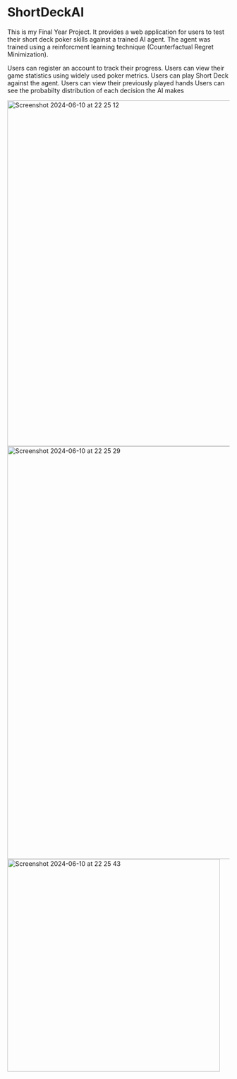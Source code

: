 # ShortDeckAI

This is my Final Year Project. It provides a web application for users to test their short deck poker skills against a trained AI agent.
The agent was trained using a reinforcment learning technique (Counterfactual Regret Minimization).

Users can register an account to track their progress.
Users can view their game statistics using widely used poker metrics.
Users can play Short Deck against the agent.
Users can view their previously played hands
Users can see the probabilty distribution of each decision the AI makes

<img width="784" alt="Screenshot 2024-06-10 at 22 25 12" src="https://github.com/C20379081/ShortDeckAI/assets/98352893/31f8c898-76dc-45ba-ae9f-c00c28a94b81">

<img width="936" alt="Screenshot 2024-06-10 at 22 25 29" src="https://github.com/C20379081/ShortDeckAI/assets/98352893/20c3755d-0800-44c1-a5b8-996112bcaea2">

<img width="482" alt="Screenshot 2024-06-10 at 22 25 43" src="https://github.com/C20379081/ShortDeckAI/assets/98352893/6e709b59-a19b-4036-b50e-a938c60b4a93">
